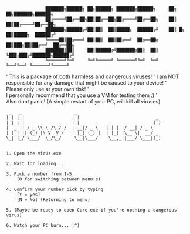 

                   ███████╗██████╗ ██╗██████╗ ███████╗██████╗     ██╗    ██╗███████╗██████╗ 
                   ██╔════╝██╔══██╗██║██╔══██╗██╔════╝██╔══██╗    ██║    ██║██╔════╝██╔══██╗
                   ███████╗██████╔╝██║██║  ██║█████╗  ██████╔╝    ██║ █╗ ██║█████╗  ██████╔╝
                   ╚════██║██╔═══╝ ██║██║  ██║██╔══╝  ██╔══██╗    ██║███╗██║██╔══╝  ██╔══██╗
                   ███████║██║     ██║██████╔╝███████╗██║  ██║    ╚███╔███╔╝███████╗██████╔╝
                   ╚══════╝╚═╝     ╚═╝╚═════╝ ╚══════╝╚═╝  ╚═╝     ╚══╝╚══╝ ╚══════╝╚═════╝ 
                                                                                         




'	This is a package of both harmless and dangerous viruses!
'
	I am NOT responsible for any damage that might be caused to your device!
'	
	Please only use at your own risk!
'	
	I personally recommend that you use a VM for testing them :)
'	
	Also dont panic! (A simple restart of your PC, will kill all viruses)





	 _   _                    _                                
	| | | |                  | |                             _ 
	| |_| |  ___ __      __  | |_  ___     _   _  ___   ___ (_)
	|  _  | / _ \\ \ /\ / /  | __|/ _ \   | | | |/ __| / _ \   
	| | | || (_) |\ V  V /   | |_| (_) |  | |_| |\__ \|  __/ _ 
	\_| |_/ \___/  \_/\_/     \__|\___/    \__,_||___/ \___|(_)


	1. Open the Virus.exe

	2. Wait for loading...

	3. Pick a number from 1-5
		(0 for switching between menu's)

	4. Confirm your number pick by typing
		[Y = yes]
		[N = No] (Returning to menu)

	5. (Maybe be ready to open Cure.exe if you're opening a dangerous virus)

	6. Watch your PC burn... :^)

